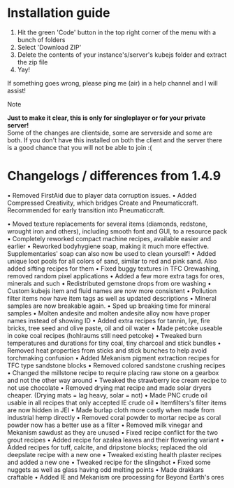 # Installation guide
1. Hit the green 'Code' button in the top right corner of the menu with a bunch of folders
2. Select 'Download ZIP'
3. Delete the contents of your instance's/server's kubejs folder and extract the zip file
4. Yay!

If something goes wrong, please ping me (air) in a help channel and I will assist!

> [!note]
> **Just to make it clear, this is only for singleplayer or for your private server!**  
> Some of the changes are clientside, some are serverside and some are both. If you don't have this installed on both the client and the server there is a good chance that you will not be able to join :(




# Changelogs / differences from 1.4.9
• Removed FirstAid due to player data corruption issues.
• Added Compressed Creativity, which bridges Create and Pneumaticcraft. Recommended for early transition into Pneumaticcraft.

• Moved texture replacements for several items (diamonds, redstone, wrought iron and others), including smooth font and GUI, to a resource pack
• Completely reworked compact machine recipes, available easier and earlier
• Reworked bodyhygiene soap, making it much more effective. Supplementaries' soap can also now be used to clean yourself!
• Added unique loot pools for all colors of sand, similar to red and pink sand. Also added sifting recipes for them
• Fixed buggy textures in TFC Orewashing, removed random pixel applications
• Added a few more extra tags for ores, minerals and such
• Redistributed gemstone drops from ore washing
• Custom kubejs item and fluid names are now more consistent
• Pollution filter items now have item tags as well as updated descriptions
• Mineral samples are now breakable again.
• Sped up breaking time for mineral samples
• Molten andesite and molten andesite alloy now have proper names instead of showing ID
• Added extra recipes for tannin, lye, fire bricks, tree seed and olive paste, oil and oil water
• Made petcoke useable in coke coal recipes (hohlraums still need petcoke)
• Tweaked burn temperatures and durations for tiny coal, tiny charcoal and stick bundles
• Removed heat properties from sticks and stick bunches to help avoid torchmaking confusion
• Added Mekanism pigment extraction recipes for TFC type sandstone blocks
• Removed colored sandstone crushing recipes
• Changed the millstone recipe to require placing raw stone on a gearbox and not the other way around
• Tweaked the strawberry ice cream recipe to not use chocolate
• Removed drying mat recipe and made solar dryers cheaper. (Drying mats = lag heavy, solar = not)
• Made PNC crude oil usable in all recipes that only accepted IE crude oil
• Itemfilters's filter items are now hidden in JEI
• Made burlap cloth more costly when made from industrial hemp directly
• Removed coral powder to mortar recipe as coral powder now has a better use as a filter
• Removed milk vinegar and Mekanism sawdust as they are unused
• Fixed recipe conflict for the two grout recipes
• Added recipe for azalea leaves and their flowering variant
• Added recipes for tuff, calcite, and dripstone blocks; replaced the old deepslate recipe with a new one
• Tweaked existing health plaster recipes and added a new one
• Tweaked recipe for the slingshot
• Fixed some nuggets as well as glass having odd melting points
• Made drakkars craftable
• Added IE and Mekanism ore processing for Beyond Earth's ores
